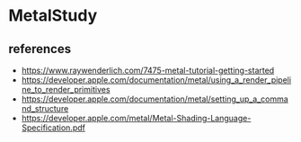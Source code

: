 # MetalStudy


## references
- https://www.raywenderlich.com/7475-metal-tutorial-getting-started
- https://developer.apple.com/documentation/metal/using_a_render_pipeline_to_render_primitives
- https://developer.apple.com/documentation/metal/setting_up_a_command_structure
- https://developer.apple.com/metal/Metal-Shading-Language-Specification.pdf
